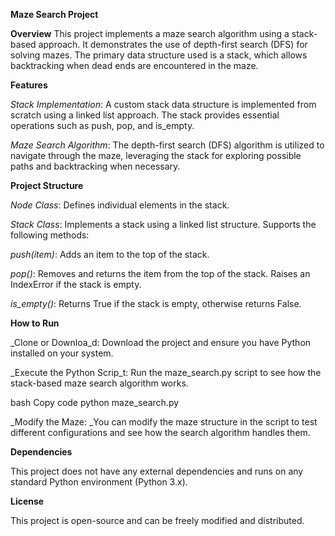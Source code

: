 **Maze Search Project**

**Overview**
This project implements a maze search algorithm using a stack-based approach. It demonstrates the use of depth-first search (DFS) for solving mazes. The primary data structure used is a stack, which allows backtracking when dead ends are encountered in the maze.

**Features**

_Stack Implementation_: A custom stack data structure is implemented from scratch using a linked list approach. The stack provides essential operations such as push, pop, and is_empty.

_Maze Search Algorithm_: The depth-first search (DFS) algorithm is utilized to navigate through the maze, leveraging the stack for exploring possible paths and backtracking when necessary.

**Project Structure**

_Node Class_: Defines individual elements in the stack.

_Stack Class_: Implements a stack using a linked list structure. Supports the following methods:

_push(item)_: Adds an item to the top of the stack.

_pop()_: Removes and returns the item from the top of the stack. Raises an IndexError if the stack is empty.

_is_empty()_: Returns True if the stack is empty, otherwise returns False.

**How to Run**

_Clone or Downloa_d: Download the project and ensure you have Python installed on your system.

_Execute the Python Scrip_t: Run the maze_search.py script to see how the stack-based maze search algorithm works.

bash
Copy code
python maze_search.py

_Modify the Maze: _You can modify the maze structure in the script to test different configurations and see how the search algorithm handles them.

**Dependencies**

This project does not have any external dependencies and runs on any standard Python environment (Python 3.x).

**License**

This project is open-source and can be freely modified and distributed.
